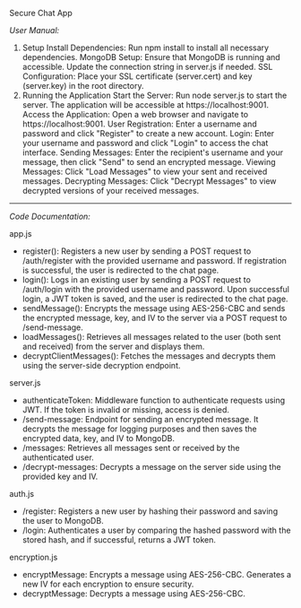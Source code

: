 Secure Chat App

*User Manual:*

1. Setup
  Install Dependencies: Run npm install to install all necessary dependencies.
  MongoDB Setup: Ensure that MongoDB is running and accessible. Update the connection string in server.js if needed.
  SSL Configuration: Place your SSL certificate (server.cert) and key (server.key) in the root directory.
2. Running the Application
  Start the Server: Run node server.js to start the server. The application will be accessible at https://localhost:9001.
  Access the Application: Open a web browser and navigate to https://localhost:9001.
  User Registration: Enter a username and password and click "Register" to create a new account.
  Login: Enter your username and password and click "Login" to access the chat interface.
  Sending Messages: Enter the recipient's username and your message, then click "Send" to send an encrypted message.
  Viewing Messages: Click "Load Messages" to view your sent and received messages.
  Decrypting Messages: Click "Decrypt Messages" to view decrypted versions of your received messages.


*****************************************************************************************************

*Code Documentation:*

app.js
  - register(): Registers a new user by sending a POST request to /auth/register with the provided username and password. If registration is successful, the user is redirected to the chat page.
  - login(): Logs in an existing user by sending a POST request to /auth/login with the provided username and password. Upon successful login, a JWT token is saved, and the user is redirected to the chat page.
  - sendMessage(): Encrypts the message using AES-256-CBC and sends the encrypted message, key, and IV to the server via a POST request to /send-message.
  - loadMessages(): Retrieves all messages related to the user (both sent and received) from the server and displays them.
  - decryptClientMessages(): Fetches the messages and decrypts them using the server-side decryption endpoint.

server.js
  - authenticateToken: Middleware function to authenticate requests using JWT. If the token is invalid or missing, access is denied.
  - /send-message: Endpoint for sending an encrypted message. It decrypts the message for logging purposes and then saves the encrypted data, key, and IV to MongoDB.
  - /messages: Retrieves all messages sent or received by the authenticated user.
  - /decrypt-messages: Decrypts a message on the server side using the provided key and IV.

auth.js
  - /register: Registers a new user by hashing their password and saving the user to MongoDB.
  - /login: Authenticates a user by comparing the hashed password with the stored hash, and if successful, returns a JWT token.

encryption.js
  - encryptMessage: Encrypts a message using AES-256-CBC. Generates a new IV for each encryption to ensure security.
  - decryptMessage: Decrypts a message using AES-256-CBC.
